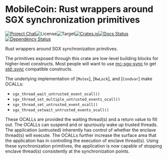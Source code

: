 # MobileCoin: Rust wrappers around SGX synchronization primitives

[![Project Chat][chat-image]][chat-link]<!--
-->![License][license-image]<!--
-->![Target][target-image]<!--
-->[![Crates.io][crate-image]][crate-link]<!--
-->[![Docs Status][docs-image]][docs-link]<!--
-->[![Dependency Status][deps-image]][deps-link]

Rust wrappers around SGX synchronization primitives.

The primitives exposed through this crate are low-level building blocks for
higher-level constructs. Most people will want to use
[mc-sgx-sync](https://docs.rs/mc-sgx-sync/latest/mc_sgx_sync/) to get
[std::sync](https://doc.rust-lang.org/std/sync/) compatible constructs.

The underlying implementation of [`Mutex`], [`RwLock`], and [`Condvar`] make
OCALLs:

- `sgx_thread_wait_untrusted_event_ocall()`
- `sgx_thread_set_multiple_untrusted_events_ocall()`
- `sgx_thread_set_untrusted_event_ocall()`
- `sgx_thread_setwait_untrusted_events_ocall()`

These OCALLs are provided the waiting thread(s) and a return value to fill out.
The OCALLs can suspend and or spuriously wake up trusted threads. The
application (untrusted) inherently has control of whether the enclave thread(s)
will execute. The OCALLs further increase the surface area that the application
has in controlling the execution of enclave thread(s). Using these
synchronization primitives, the application is now capable of stopping enclave
thread(s) consistently at the synchronization points.

[chat-image]: https://img.shields.io/discord/844353360348971068?style=flat-square
[chat-link]: https://mobilecoin.chat
[license-image]: https://img.shields.io/crates/l/mc-sgx-tstdc?style=flat-square
[target-image]: https://img.shields.io/badge/target-sgx-red?style=flat-square
[crate-image]: https://img.shields.io/crates/v/mc-sgx-tstdc.svg?style=flat-square
[crate-link]: https://crates.io/crates/mc-sgx-tstdc
[docs-image]: https://img.shields.io/docsrs/mc-sgx-tstdc?style=flat-square
[docs-link]: https://docs.rs/crate/mc-sgx-tstdc
[deps-image]: https://deps.rs/crate/mc-sgx-tstdc/0.4.2/status.svg?style=flat-square
[deps-link]: https://deps.rs/crate/mc-sgx-tstdc/0.4.2
